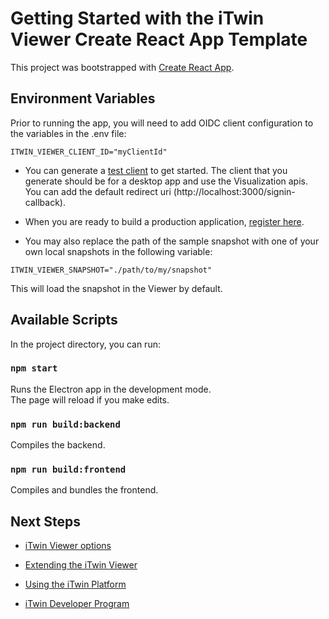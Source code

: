 # Getting Started with the iTwin Viewer Create React App Template

This project was bootstrapped with [Create React App](https://github.com/facebook/create-react-app).

## Environment Variables

Prior to running the app, you will need to add OIDC client configuration to the variables in the .env file:

```
ITWIN_VIEWER_CLIENT_ID="myClientId"
```

- You can generate a [test client](https://developer.bentley.com/tutorials/web-application-quick-start/#2-register-an-application) to get started. The client that you generate should be for a desktop app and use the Visualization apis. You can add the default redirect uri (http://localhost:3000/signin-callback).

- When you are ready to build a production application, [register here](https://developer.bentley.com/register/).

- You may also replace the path of the sample snapshot with one of your own local snapshots in the following variable:

```
ITWIN_VIEWER_SNAPSHOT="./path/to/my/snapshot"
```

This will load the snapshot in the Viewer by default.

## Available Scripts

In the project directory, you can run:

### `npm start`

Runs the Electron app in the development mode.\
The page will reload if you make edits.

### `npm run build:backend`

Compiles the backend.

### `npm run build:frontend`

Compiles and bundles the frontend.

## Next Steps

- [iTwin Viewer options](https://www.npmjs.com/package/@itwin/desktop-viewer-react)

- [Extending the iTwin Viewer](https://www.itwinjs.org/learning/tutorials/hello-world-viewer/)

- [Using the iTwin Platform](https://developer.bentley.com/)

- [iTwin Developer Program](https://www.youtube.com/playlist?list=PL6YCKeNfXXd_dXq4u9vtSFfsP3OTVcL8N)
